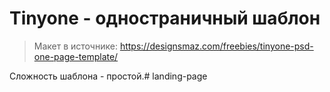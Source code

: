 # Tinyone - одностраничный шаблон

> Макет в источнике:
> https://designsmaz.com/freebies/tinyone-psd-one-page-template/

Сложность шаблона - простой.# landing-page
